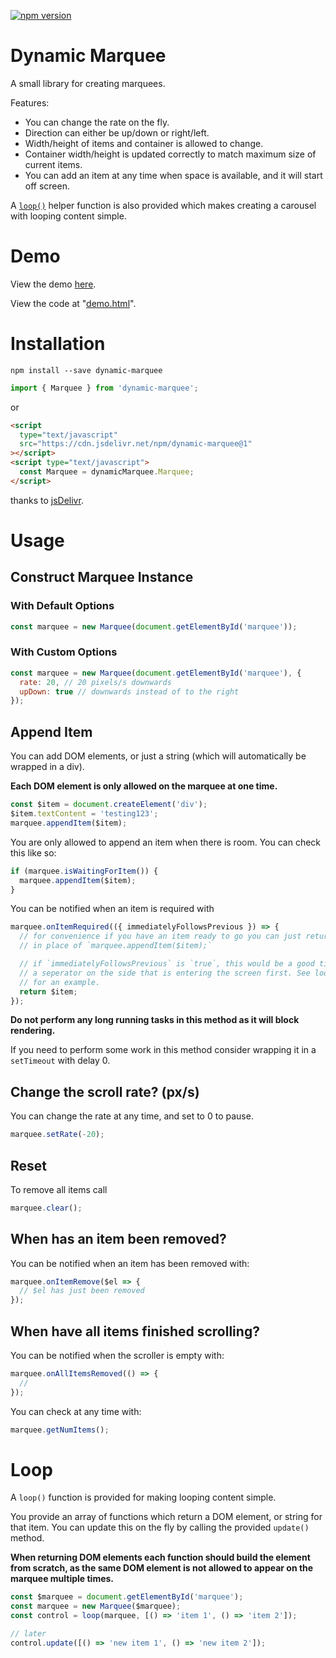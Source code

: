 [![npm version](https://badge.fury.io/js/dynamic-marquee.svg)](https://badge.fury.io/js/dynamic-marquee)

# Dynamic Marquee

A small library for creating marquees.

Features:

- You can change the rate on the fly.
- Direction can either be up/down or right/left.
- Width/height of items and container is allowed to change.
- Container width/height is updated correctly to match maximum size of current items.
- You can add an item at any time when space is available, and it will start off screen.

A [`loop()`](#loop) helper function is also provided which makes creating a carousel with looping content simple.

# Demo

View the demo [here](https://tjenkinson.github.io/dynamic-marquee/demo.html).

View the code at "[demo.html](./demo.html)".

# Installation

```
npm install --save dynamic-marquee
```

```js
import { Marquee } from 'dynamic-marquee';
```

or

```html
<script
  type="text/javascript"
  src="https://cdn.jsdelivr.net/npm/dynamic-marquee@1"
></script>
<script type="text/javascript">
  const Marquee = dynamicMarquee.Marquee;
</script>
```

thanks to [jsDelivr](https://github.com/jsdelivr/jsdelivr).

# Usage

## Construct Marquee Instance

### With Default Options

```js
const marquee = new Marquee(document.getElementById('marquee'));
```

### With Custom Options

```js
const marquee = new Marquee(document.getElementById('marquee'), {
  rate: 20, // 20 pixels/s downwards
  upDown: true // downwards instead of to the right
});
```

## Append Item

You can add DOM elements, or just a string (which will automatically be wrapped in a div).

**Each DOM element is only allowed on the marquee at one time.**

```js
const $item = document.createElement('div');
$item.textContent = 'testing123';
marquee.appendItem($item);
```

You are only allowed to append an item when there is room. You can check this like so:

```js
if (marquee.isWaitingForItem()) {
  marquee.appendItem($item);
}
```

You can be notified when an item is required with

```js
marquee.onItemRequired(({ immediatelyFollowsPrevious }) => {
  // for convenience if you have an item ready to go you can just return it
  // in place of `marquee.appendItem($item);`

  // if `immediatelyFollowsPrevious` is `true`, this would be a good time to add
  // a seperator on the side that is entering the screen first. See loop.js
  // for an example.
  return $item;
});
```

**Do not perform any long running tasks in this method as it will block rendering.**

If you need to perform some work in this method consider wrapping it in a `setTimeout` with delay 0.

## Change the scroll rate? (px/s)

You can change the rate at any time, and set to 0 to pause.

```js
marquee.setRate(-20);
```

## Reset

To remove all items call

```js
marquee.clear();
```

## When has an item been removed?

You can be notified when an item has been removed with:

```js
marquee.onItemRemove($el => {
  // $el has just been removed
});
```

## When have all items finished scrolling?

You can be notified when the scroller is empty with:

```js
marquee.onAllItemsRemoved(() => {
  //
});
```

You can check at any time with:

```js
marquee.getNumItems();
```

# Loop

A `loop()` function is provided for making looping content simple.

You provide an array of functions which return a DOM element, or string for that item. You can update this on the fly by calling the provided `update()` method.

**When returning DOM elements each function should build the element from scratch, as the same DOM element is not allowed to appear on the marquee multiple times.**

```js
const $marquee = document.getElementById('marquee');
const marquee = new Marquee($marquee);
const control = loop(marquee, [() => 'item 1', () => 'item 2']);

// later
control.update([() => 'new item 1', () => 'new item 2']);
```
